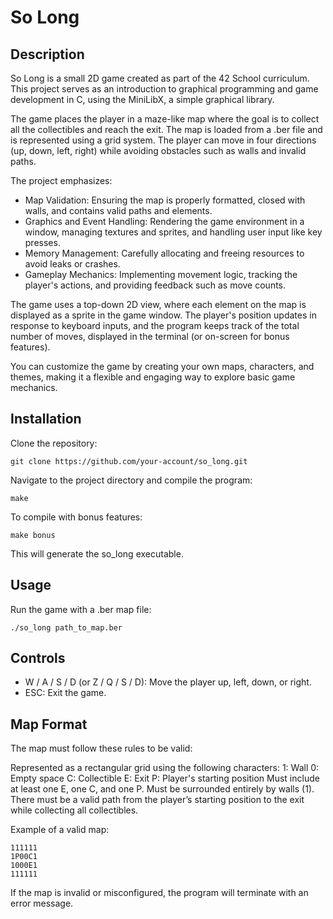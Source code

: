 # So Long
## Description

So Long is a small 2D game created as part of the 42 School curriculum. This project serves as an introduction to graphical programming and game development in C, using the MiniLibX, a simple graphical library.

The game places the player in a maze-like map where the goal is to collect all the collectibles and reach the exit. The map is loaded from a .ber file and is represented using a grid system. The player can move in four directions (up, down, left, right) while avoiding obstacles such as walls and invalid paths.

The project emphasizes:

  - Map Validation: Ensuring the map is properly formatted, closed with walls, and contains valid paths and elements.
  - Graphics and Event Handling: Rendering the game environment in a window, managing textures and sprites, and handling user input like key presses.
  - Memory Management: Carefully allocating and freeing resources to avoid leaks or crashes.
  - Gameplay Mechanics: Implementing movement logic, tracking the player's actions, and providing feedback such as move counts.

The game uses a top-down 2D view, where each element on the map is displayed as a sprite in the game window. The player's position updates in response to keyboard inputs, and the program keeps track of the total number of moves, displayed in the terminal (or on-screen for bonus features).

You can customize the game by creating your own maps, characters, and themes, making it a flexible and engaging way to explore basic game mechanics.
## Installation

Clone the repository:
```
git clone https://github.com/your-account/so_long.git
```
Navigate to the project directory and compile the program:
```
make
```
To compile with bonus features:
```
make bonus
```
This will generate the so_long executable.
## Usage

Run the game with a .ber map file:
```
./so_long path_to_map.ber
```
## Controls

  - W / A / S / D (or Z / Q / S / D): Move the player up, left, down, or right.
  - ESC: Exit the game.

## Map Format

The map must follow these rules to be valid:

  Represented as a rectangular grid using the following characters:
      1: Wall
      0: Empty space
      C: Collectible
      E: Exit
      P: Player's starting position
  Must include at least one E, one C, and one P.
  Must be surrounded entirely by walls (1).
  There must be a valid path from the player’s starting position to the exit while collecting all collectibles.

Example of a valid map:
```
111111
1P00C1
1000E1
111111
```
If the map is invalid or misconfigured, the program will terminate with an error message.

